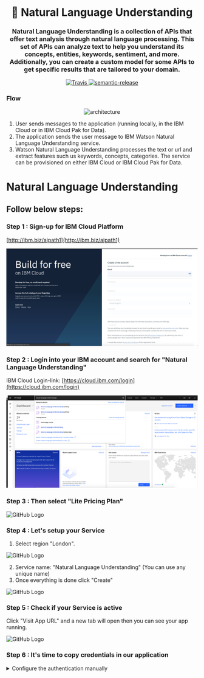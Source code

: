 <h1 align="center" style="border-bottom: none;">🔎 Natural Language Understanding  </h1>
<h3 align="center">Natural Language Understanding is a collection of APIs that offer text analysis through natural language processing. This set of APIs can analyze text to help you understand its concepts, entities, keywords, sentiment, and more. Additionally, you can create a custom model for some APIs to get specific results that are tailored to your domain.</h3>
<p align="center">
  <a href="http://travis-ci.org/watson-developer-cloud/natural-language-understanding-code-pattern">
    <img alt="Travis" src="https://travis-ci.org/watson-developer-cloud/natural-language-understanding-code-pattern.svg?branch=master">
  </a>
  <a href="#badge">
    <img alt="semantic-release" src="https://img.shields.io/badge/%20%20%F0%9F%93%A6%F0%9F%9A%80-semantic--release-e10079.svg">
  </a>
</p>
</p>

### Flow

<p align="center">
  <img alt="architecture" width="600" src="./public/architecture.png">
</p>

1. User sends messages to the application (running locally, in the IBM Cloud or in IBM Cloud Pak for Data).
1. The application sends the user message to IBM Watson Natural Language Understanding service.
1. Watson Natural Language Understanding processes the text or url and extract features such us keywords, concepts, categories. The service can be provisioned on either IBM Cloud or IBM Cloud Pak for Data.
# Natural Language Understanding

## Follow below steps:

### Step 1 : Sign-up for IBM Cloud Platform

[http://ibm.biz/aipath1](http://ibm.biz/aipath1)

![GitHub Logo](public/1.png)


### Step 2 : Login into your IBM account and search for "Natural Language Understanding"

IBM Cloud Login-link: [https://cloud.ibm.com/login](https://cloud.ibm.com/login)

![GitHub Logo](public/2.png)


### Step 3 : Then select "Lite Pricing Plan" 

![GitHub Logo](images/3.png)


### Step 4 : Let's setup your Service

1. Select region "London".

![GitHub Logo](images/4.png)

2. Service name: "Natural Language Understanding" (You can use any unique name)
3. Once everything is done click "Create"

![GitHub Logo](images/5.png)


### Step 5 : Check if your Service is active

Click "Visit App URL" and a new tab will open then you can see your app running.

![GitHub Logo](images/6.png)


### Step 6 : It's time to copy credentials in our application

<details>
<summary>Configure the authentication manually</summary>

1.  In the application folder, copy the _.env.example_ file and create a file called _.env_

    ```
    cp .env.example .env
    ```

2.  Open the _.env_ file and add the service credentials depending on your environment.

    Example _.env_ file that configures the `apikey` and `url` for a Natural Language Understanding service instance hosted in the US East region:

    ```
    NATURAL_LANGUAGE_UNDERSTANDING_IAM_APIKEY=X4rbi8vwZmKpXfowaS3GAsA7vdy17Qh7km5D6EzKLHL2
    NATURAL_LANGUAGE_UNDERSTANDING_URL=https://api.us-east.natural-language-understanding.watson.cloud.ibm.com/
    ```
1. Select "Manage"

2. In Manage section copy "API Key" and paste it to .env file

![GitHub Logo](images/7.png)

3. In Manage section copy "URL" and paste it to .env file

![GitHub Logo](images/8.png)

## Running locally

1. Install the dependencies

   ```
   npm install
   ```

1. Build the application

   ```
   npm run build
   ```

1. Run the application

   ```
   npm run dev
   ```

1. View the application in a browser at `localhost:3000`

### Step 7 : Finally your application is up and running

1. Get back to your main page by selectung your app name on top

![GitHub Logo](images/14.png)


2. Click visit URL and see your app running

![GitHub Logo](images/15.png)

